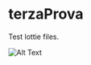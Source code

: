 # terzaProva

Test lottie files.

![Alt Text](https://github.com/OmarSaidIbrahim/Screenshots/blob/main/ezgif.com-gif-maker4.gif)


